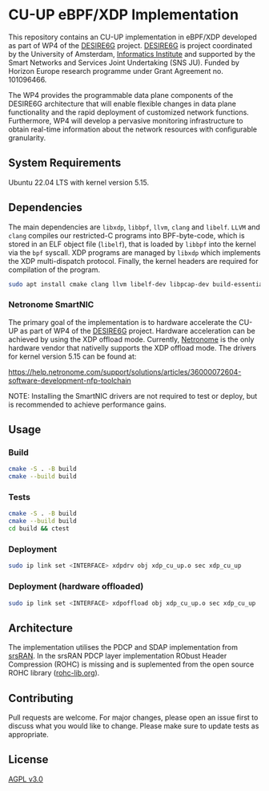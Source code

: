 # CU-UP eBPF/XDP Implementation
This repository contains an CU-UP implementation in eBPF/XDP developed as part of WP4 of the [DESIRE6G](https://desire6g.eu) project. [DESIRE6G](https://desire6g.eu) is project coordinated by the University of Amsterdam, [Informatics Institute](https://ivi.uva.nl) and supported by the Smart Networks and Services Joint Undertaking (SNS JU). Funded by Horizon Europe research programme under Grant Agreement no. 101096466.

The WP4 provides the programmable data plane components of the DESIRE6G architecture that will enable flexible changes in data plane functionality and the rapid deployment of customized network functions. Furthermore, WP4 will develop a pervasive monitoring infrastructure to obtain real-time information about the network resources with configurable granularity.

## System Requirements
Ubuntu 22.04 LTS with kernel version 5.15.

## Dependencies
The main dependencies are `libxdp`, `libbpf`, `llvm`, `clang` and
`libelf`. `LLVM` and `clang` compiles our restricted-C programs into BPF-byte-code, which is stored in an ELF object file (`libelf`), that is loaded by `libbpf` into the kernel via the `bpf` syscall. XDP programs are managed by `libxdp` which implements the XDP multi-dispatch protocol. Finally, the kernel headers are required for compilation of the program.

```sh
sudo apt install cmake clang llvm libelf-dev libpcap-dev build-essential linux-headers-$(uname -r) linux-tools-common linux-tools-generic tcpdump
```

### Netronome SmartNIC
The primary goal of the implementation is to hardware accelerate the CU-UP as part of WP4 of the [DESIRE6G](https://desire6g.eu) project. Hardware acceleration can be achieved by using the XDP offload mode. Currently, [Netronome](https://www.netronome.com) is the only hardware vendor that nativelly supports the XDP offload mode. The drivers for kernel version 5.15 can be found at:

https://help.netronome.com/support/solutions/articles/36000072604-software-development-nfp-toolchain

NOTE: Installing the SmartNIC drivers are not required to test or deploy, but is recommended to achieve performance gains.

## Usage

### Build
```sh
cmake -S . -B build
cmake --build build
```

### Tests
```sh
cmake -S . -B build
cmake --build build
cd build && ctest
```

### Deployment
```sh
sudo ip link set <INTERFACE> xdpdrv obj xdp_cu_up.o sec xdp_cu_up
```

### Deployment (hardware offloaded)
```sh
sudo ip link set <INTERFACE> xdpoffload obj xdp_cu_up.o sec xdp_cu_up
```

## Architecture
The implementation utilises the PDCP and SDAP implementation from [srsRAN](https://github.com/srsran/srsRAN_Project). In the srsRAN PDCP layer implementation RObust Header Compression (ROHC) is missing and is suplemented from the open source ROHC library ([rohc-lib.org](https://rohc-lib.org)).

## Contributing

Pull requests are welcome. For major changes, please open an issue first to discuss what you would like to change. Please make sure to update tests as appropriate.

## License

[AGPL v3.0](https://github.com/srsran/srsRAN_Project/blob/main/LICENSE)